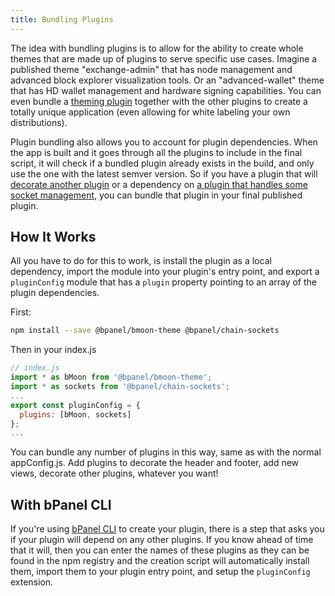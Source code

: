 ```yaml
---
title: Bundling Plugins
---
```

The idea with bundling plugins is to allow for the ability to create whole themes that are made up of plugins to serve specific use cases. Imagine a published theme "exchange-admin" that has node management and advanced block explorer visualization tools. Or an "advanced-wallet" theme that has HD wallet management and hardware signing capabilities. You can even bundle a [theming plugin](/docs/theming.html) together with the other plugins to create a totally unique application (even allowing for white labeling your own distributions).

Plugin bundling also allows you to account for plugin dependencies. When the app is built and it goes through all the plugins to include in the final script, it will check if a bundled plugin already exists in the build, and only use the one with the latest semver version. So if you have a plugin that will [decorate another plugin](/docs/api-decorate-plugins.html) or a dependency on [a plugin that handles some socket management](/docs/guide-node-info.html#6-connect-to-sockets), you can bundle that plugin in your final published plugin.

## How It Works
All you have to do for this to work, is install the plugin as a local dependency, import the module into your plugin's entry point, and export a `pluginConfig` module that has a `plugin` property pointing to an array of the plugin dependencies.

First:
```bash
npm install --save @bpanel/bmoon-theme @bpanel/chain-sockets
```

Then in your index.js
```javascript
// index.js
import * as bMoon from '@bpanel/bmoon-theme';
import * as sockets from '@bpanel/chain-sockets';
...
export const pluginConfig = {
  plugins: [bMoon, sockets]
};
...
```

You can bundle any number of plugins in this way, same as with the normal appConfig.js. Add plugins to decorate the header and footer, add new views, decorate other plugins, whatever you want!

## With bPanel CLI
If you're using [bPanel CLI](/docs/plugin-started.html#bpanel-cli) to create your plugin, there is a step that asks you if your plugin will depend on any other plugins. If you know ahead of time that it will, then you can enter the names of these plugins as they can be found in the npm registry and the creation script will automatically install them, import them to your plugin entry point, and setup the `pluginConfig` extension.